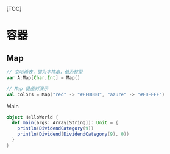 [TOC]

# 容器

## Map

```scala
// 空哈希表，键为字符串，值为整型
var A:Map[Char,Int] = Map()

// Map 键值对演示
val colors = Map("red" -> "#FF0000", "azure" -> "#F0FFFF")
```

Main 

```scala
object HelloWorld {
  def main(args: Array[String]): Unit = {
    println(DividendCategory(9))
    println(Dividend(DividendCategory(9), 0))
  }
}
```

